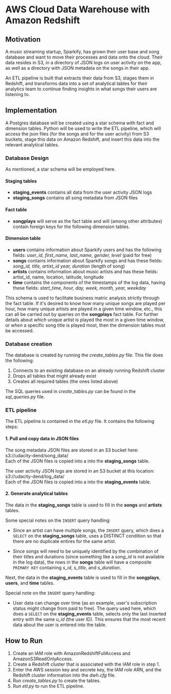 # AWS Cloud Data Warehouse with Amazon Redshift

## Motivation
A music streaming startup, Sparkify, has grown their user base and song database and want to move their processes and data onto the cloud. 
Their data resides in S3, in a directory of JSON logs on user activity on the app, as well as a directory with JSON metadata on the songs in their app.  

An ETL pipeline is built that extracts their data from S3, stages them in Redshift, and transforms data into a set of analytical tables 
for their analytics team to continue finding insights in what songs their users are listening to.  

## Implementation
A Postgres database will be created using a star schema with fact and dimension tables. Python will be used to write the ETL pipeline, 
which will access the json files (for the songs and for the user acivity) from S3 buckets, stage this data on Amazon Redshift,
and insert this data into the relevant analytical tables.

### Database Design
As mentioned, a star schema will be employed here. 

#### Staging tables
* **staging_events** contains all data from the user activity JSON logs
* **staging_songs** contains all song metadata from JSON files 

#### Fact table
* **songplays** will serve as the fact table and will (among other attributes) contain foreign keys for the following dimension tables.

#### Dimension table
* **users** contains information about Sparkify users and has the following fields: *user_id, first_name, last_name, gender, level* (paid for free)
* **songs** contains information about Sparkify songs and has these fields: *song_id, title, artist_id year, duration* (length of song)
* **artists** contains information about music artists and has these fields: artist_id, name, location, latitude, longitude
* **time** contains the components of the timestamps of the log data, having these fields: *start_time, hour, day, week, month, year, weekday*  

This schema is used to facilitate business matric analysis strictly through the fact table. 
If it's desired to know how many unique songs are played per hour, how many unique artists are played in a given time window, etc., 
this can all be carried out by queries on the **songplays** fact table. For further details about *which* unique artist is played 
the most in a given time window, or *when* a specific song title is played most, then the dimension tables must be accessed. 

### Database creation
The database is created by running the *create_tables.py* file. This file does the following:
1. Connects to an existing database on an already running Redshift cluster
2. Drops all tables that might already exist
3. Creates all required tables (the ones listed above) 

The SQL queries used in *create_tables.py* can be found in the *sql_queries.py* file.  
  
  
### ETL pipeline
The ETL pipeline is contained in the *etl.py* file. It contains the following steps:

#### 1. Pull and copy data in JSON files
The song metadata JSON files are stored in an S3 bucket here: s3://udacity-dend/song_data/  
Each of the JSON files is copied into a into the **staging_songs** table.  

The user activity JSON logs are stored in an S3 bucket at this location: s3://udacity-dend/log_data/  
Each of the JSON files is copied into a into the **staging_events** table.

#### 2. Generate analytical tables
The data in the **staging_songs** table is used to fill in the **songs** and **artists** tables. 

Some special notes on the `INSERT` query handling:
* Since an artist can have multiple songs, the `INSERT` query, which does a `SELECT` on the **staging_songs** table, 
uses a DISTINCT condition so that there are no duplicate entires for the same artist.

* Since songs will need to be uniquely identified by the combination of their titles and durations (since something like a *song_id* is not available in the log data), the rows in the **songs** table will have a composite `PRIMARY KEY` containing *s_id*, *s_title*, and *s_duration*.  
  
Next, the data in the **staging_events** table is used to fill in the **songplays**, **users**, and **time** tables.  

Special note on the `INSERT` query handling:
* User data can change over time (as an example, user's subscription status might change from paid to free). The query used here, which does a `SELECT` on the **staging_events** table, selects only the last inserted entry with the same *u_id* (the user ID). This ensures that the most recent data about the user is entered into the table.  


## How to Run
1. Create an IAM role with AmazonRedshiftFullAccess and AmazonS3ReadOnlyAccess. 
2. Create a Redshift cluster that is associated with the IAM role in step 1.
3. Enter the AWS session key and secrete key, the IAM role ARN, and the Redshift cluster information into the *dwh.cfg* file.  
4. Run *create_tables.py* to create the tables.
5. Run *etl.py* to run the ETL pipeline.
  
